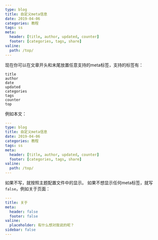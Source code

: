 ```yaml
---
type: blog
title: 自定义meta信息
date: 2019-04-06
categories: 教程
tags: ss
meta:
  header: [title, author, updated, counter]
  footer: [categories, tags, share]
valine:
  path: /top/
---
```


现在你可以在文章开头和末尾放置任意支持的meta标签，支持的标签有：
```
title
author
date
updated
categories
tags
counter
top
```

例如本文：

```yml
---
type: blog
title: 自定义meta信息
date: 2019-04-06
categories: 教程
tags: ss
meta:
  header: [title, author, updated, counter]
  footer: [categories, tags, share]
valine:
  path: /top/
---
```


如果不写，就按照主题配置文件中的显示。
如果不想显示任何meta标签，就写`false`，例如关于页面：

```yml
---
title: 关于
meta:
  header: false
  footer: false
valine:
  placeholder: 有什么想对我说的呢？
sidebar: false
---
```

<!-- more -->
